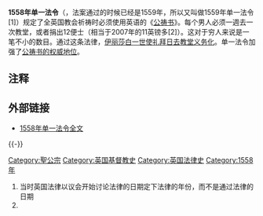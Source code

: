 **1558年单一法令**（，法案通过的时候已经是1559年，所以又叫做1559年单一法令\[1\]）规定了全英国教会祈祷时必须使用英语的《[公祷书](../Page/公祷书.md "wikilink")》。每个男人必须一週去一次教堂，或者捐出12便士（相当于2007年的11英镑多\[2\]）。这对于穷人来说是一笔不小的数目。通过这条法律，[伊丽莎白一世使礼拜日去教堂义务化](../Page/伊丽莎白一世_\(英格兰\).md "wikilink")。单一法令加强了[公祷书的权威地位](../Page/公祷书.md "wikilink")。

## 注释

<references/>

## 外部链接

  - [1558年单一法令全文](http://history.hanover.edu/texts/engref/er80.html)

{{-}}

[Category:聖公宗](https://zh.wikipedia.org/wiki/Category:聖公宗 "wikilink")
[Category:英国基督教史](https://zh.wikipedia.org/wiki/Category:英国基督教史 "wikilink")
[Category:英国法律史](https://zh.wikipedia.org/wiki/Category:英国法律史 "wikilink")
[Category:1558年](https://zh.wikipedia.org/wiki/Category:1558年 "wikilink")

1.  当时英国法律以议会开始讨论法律的日期定下法律的年份，而不是通过法律的日期
2.